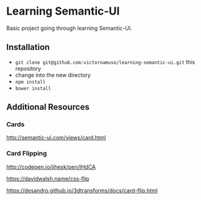 # Learning Semantic-UI

Basic project going through learning Semantic-UI. 


## Installation

* `git clone git@github.com:victornamuso/learning-semantic-ui.git` this repository
* change into the new directory
* `npm install`
* `bower install`


## Additional Resources

### Cards
http://semantic-ui.com/views/card.html

### Card Flipping
http://codepen.io/jjhesk/pen/lHdCA

https://davidwalsh.name/css-flip

https://desandro.github.io/3dtransforms/docs/card-flip.html
